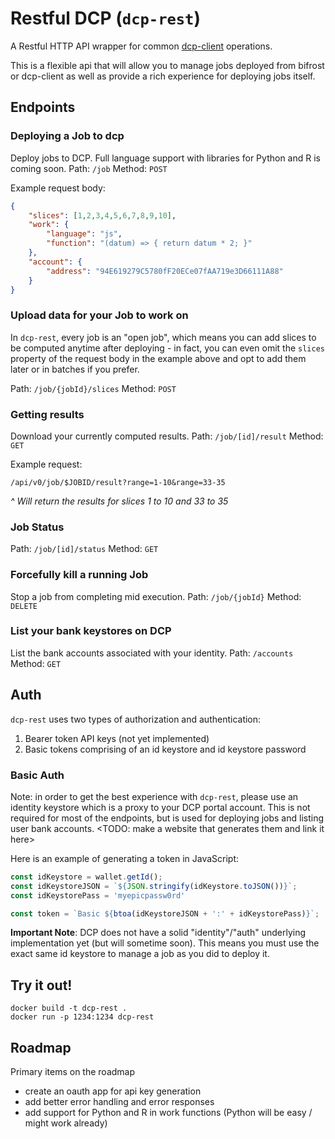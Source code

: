 # Restful DCP (`dcp-rest`)
A Restful HTTP API wrapper for common [dcp-client](https://www.npmjs.com/package/dcp-client) operations.

This is a flexible api that will allow you to manage jobs deployed from bifrost or dcp-client as well as provide a rich experience for deploying jobs itself.

## Endpoints
### Deploying a Job to dcp
Deploy jobs to DCP. Full language support with libraries for Python and R is coming soon.
Path: `/job`
Method: `POST`

Example request body:
```json
{
	"slices": [1,2,3,4,5,6,7,8,9,10],
	"work": {
		"language": "js",
		"function": "(datum) => { return datum * 2; }"
	},
	"account": {
		"address": "94E619279C5780fF20ECe07fAA719e3D66111A88"
	}
}
```

### Upload data for your Job to work on
In `dcp-rest`, every job is an "open job", which means you can add slices to be computed anytime after deploying - in fact, you can even omit the `slices` property of the request body in the example above and opt to add them later or in batches if you prefer.

Path: `/job/{jobId}/slices`
Method: `POST`

### Getting results
Download your currently computed results.
Path: `/job/[id]/result`
Method: `GET`

Example request:
```
/api/v0/job/$JOBID/result?range=1-10&range=33-35
```
*^ Will return the results for slices 1 to 10 and 33 to 35*

### Job Status
Path: `/job/[id]/status`
Method: `GET`

### Forcefully kill a running Job
Stop a job from completing mid execution. 
Path: `/job/{jobId}`
Method: `DELETE`

### List your bank keystores on DCP
List the bank accounts associated with your identity.
Path: `/accounts`
Method: `GET`

## Auth
`dcp-rest` uses two types of authorization and authentication:
1. Bearer token API keys (not yet implemented)
2. Basic tokens comprising of an id keystore and id keystore password

### Basic Auth
Note: in order to get the best experience with `dcp-rest`, please use an identity keystore which is a proxy to your DCP portal account. This is not required for most of the endpoints, but is used for deploying jobs and listing user bank accounts. <TODO: make a website that generates them and link it here> 

Here is an example of generating a token in JavaScript:
```js
const idKeystore = wallet.getId();
const idKeystoreJSON = `${JSON.stringify(idKeystore.toJSON())}`;
const idKeystorePass = 'myepicpassw0rd'

const token = `Basic ${btoa(idKeystoreJSON + ':' + idKeystorePass)}`;
```
**Important Note**: DCP does not have a solid "identity"/"auth" underlying implementation yet (but will sometime soon). This means you must use the exact same id keystore to manage a job as you did to deploy it.

## Try it out!
```
docker build -t dcp-rest .
docker run -p 1234:1234 dcp-rest
```

## Roadmap
Primary items on the roadmap
- create an oauth app for api key generation
- add better error handling and error responses
- add support for Python and R in work functions (Python will be easy / might work already)

